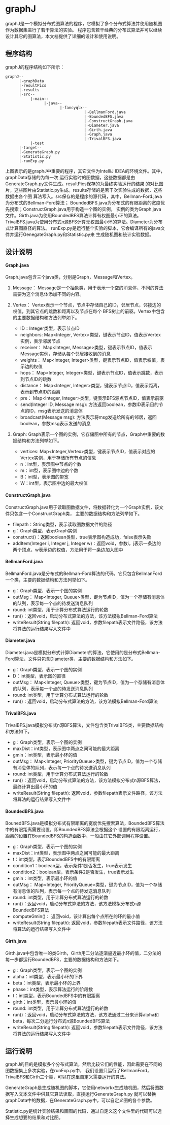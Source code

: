 # graphJ
graphJ是一个模拟分布式图算法的程序，它模拟了多个分布式算法并使用随机图作为数据集进行了若干算法的实验。
程序包含若干经典的分布式算法并可以继续设计其它的图算法，本文档提供了详细的设计和使用说明。

## 程序结构
graphJ的程序结构如下所示：
    
    graphJ--
          |-graphData
          |-resultPics
          |-results
          |-src--
               |-main--
                     |-java--
                            |-fancyqlx--
                                       |-BellmanFord.java
                                       |-BoundedBFS.java
                                       |-ConstructGraph.java
                                       |-Diameter.java
                                       |-Girth.java
                                       |-Graph.java
                                       |-TrivalBFS.java
               |-test
          |-target--
          |-GenerateGraph.py
          |-Statistic.py
          |-runExp.py

上图表示的是graphJ中重要的程序，其它文件为IntelliJ IDEA的环境文件。其中，graphData存储的为每一次
运行实验时的图数据，这些数据都是由GenerateGraph.py文件生成。resultPics保存的为最终实验运行的结果
的对比图片，这些图片由Statistic.py生成。results存储的是若干次实验生成的数据，这些数据由各个图
算法写入。src保存的是程序的源代码，其中，Bellman-Ford.java为分布式的Bellman-Ford算法；
BoundedBFS.java为分布式的有限距离的宽度优先搜索；ConstructGraph.java用于构造一个图的实例，
实例的类为Graph.java文件。Girth.java为使用BoundedBFS算法计算有权图最小环的算法。
TrivalBFS.java为使用分布式n源BFS计算无权图最小环的算法。Diameter为分布式计算图直径的算法。
runExp.py是运行整个实验的脚本，它会编译所有的java文件并运行GenegateGraph.py和Statistic.py来
生成随机图和统计实验数据。

## 设计说明
#### Graph.java
Graph.java包含三个java类，分别是Graph，Message和Vertex。

1. Message：
Message是一个抽象类，用于表示一个空的消息体，不同的算法需要为这个消息体添加不同的内容。

2. Vertex：
Vertex表示一个节点，节点中存储自己的ID，邻居节点，邻接边的权值，到其它点的跳数和距离以及节点在每个
BFS树上的前驱。Vertex中包含的主要数据结构和方法列举如下。
    - ID：Integer类型，表示节点ID
    - neighbors: Map<Integer, Vertex>类型，键表示节点ID，值表示Vertex实例，表示邻居节点
    - receiver： Map<Integer, Message>类型，键表示节点ID，值表示Message实例，存储从每个邻居接收到的消息
    - weights： Map<Integer, Integer>类型，键表示节点ID，值表示权值，表示边的权值
    - hops： Map<Integer, Integer>类型，键表示节点ID，值表示跳数，表示到节点ID的跳数
    - distance： Map<Integer, Integer>类型，键表示节点ID，值表示距离，表示到节点ID的距离
    - pre： Map<Integer, Integer>类型，键表示BFS源点节点ID，值表示前驱
    - send(Integer ID, Message msg): 方法返回boolean，参数ID表示目的节点的ID，msg表示发送的消息体
    - broadcast(Message msg): 方法表示将msg发送给所有的邻居，返回boolean，参数msg表示发送的消息
    
3. Graph:
Graph表示一个图的实例，它存储图中所有的节点，Graph中重要的数据结构和方法列举如下。
    - vertices: Map<Integer,Vertex>类型，键表示节点ID，值表示对应的Vertex实例，用于存储所有节点的信息
    - n：int型，表示图中节点的个数
    - m：int型，表示图中边的个数
    - B：int型，表示图的带宽
    - W：int型，表示图中边的最大权值

#### ConstructGraph.java
ConstructGraph.java用于读取图数据文件，将数据转化为一个Graph实例，该文件只包含一个ConstructGraph类，
主要的数据结构和方法列举如下。

- filepath：String类型，表示读取图数据文件的路径
- g：Graph类型，表示Graph实例
- construct()：返回boolean类型，true表示图构造成功，false表示失败
- addItem(Integer i, Integer j, Integer w)：返回void，参数i，j表示一条边的两个顶点，w表示边的权值，方法用于将一条边加入图中


#### BellmanFord.java
BellmanFord.java是分布式的Bellman-Ford算法的代码，它只包含BellmanFord一个类，主要的数据结构和方法列举如下。

- g：Graph类型，表示一个图的实例
- outMsg： Map<Integer, Queue<BellmanFordMessage>>类型，键为节点ID，值为一个存储有消息体的队列，表示每一个点的待发送消息队列
- round: int类型，用于计算分布式算法运行的轮数
- run()：返回void，启动分布式算法的方法，该方法模拟Bellman-Ford算法
- writeResult(String filepath): 返回void，参数filepath表示文件路径，该方法将算法的运行结果写入文件中


#### Diameter.java
Diameter.java是模拟分布式计算Diameter的算法，它使用的是分布式Bellman-Ford算法，文件只包含Diameter类，主要的数据结构和方法如下。

- g：Graph类型，表示一个图的实例
- D：int类型，表示图的直径
- outMsg： Map<Integer, Queue<DiameterMessage>>类型，键为节点ID，值为一个存储有消息体的队列，表示每一个点的待发送消息队列
- round: int类型，用于计算分布式算法运行的轮数
- run()：返回void，启动分布式算法的方法，该方法模拟Bellman-Ford算法

#### TrivalBFS.java
TrivalBFS.java模拟分布式n源BFS算法，文件包含类TrivalBFS类，主要数据结构和方法如下。

- g：Graph类型，表示一个图的实例
- maxDist：int类型，表示图中两点之间可能的最大距离
- gmin：int类型，表示最小环的值
- outMsg： Map<Integer, PriorityQueue<BFSMessage>>类型，键为节点ID，值为一个存储有消息体的队列，表示每一个点的待发送消息队列
- round: int类型，用于计算分布式算法运行的轮数
- run()：返回void，启动分布式算法的方法，该方法模拟分布式n源BFS算法，最终计算出最小环的值
- writeResult(String filepath): 返回void，参数filepath表示文件路径，该方法将算法的运行结果写入文件中

#### BoundedBFS.java
BounedBFS.java是模拟分布式有限距离的宽度优先搜索算法，BoundedBFS算法中的有限距离需要设置，即BoundedBFS算法会根据这个
设置的有限距离运行，距离的设置在BoundedBFS的构造函数中，一般由其它外部调用程序设置。

- g：Graph类型，表示一个图的实例
- maxDist：int类型，表示图中两点之间可能的最大距离
- t：int类型，表示BoundedBFS中的有限距离
- condition1：boolean型，表示条件1是否发生，true表示发生
- condition2：boolean型，表示条件2是否发生，true表示发生
- gmin：int类型，表示最小环的值
- outMsg： Map<Integer, PriorityQueue<BFSMessage>>类型，键为节点ID，值为一个存储有消息体的队列，表示每一个点的待发送消息队列
- round: int类型，用于计算分布式算法运行的轮数
- run()：返回void，启动分布式算法的方法，该方法模拟分布式n源BoundedBFS算法
- computeGmin()： 返回void，该计算出每个点所在的环的最小值
- writeResult(String filepath): 返回void，参数filepath表示文件路径，该方法将算法的运行结果写入文件中 

#### Girth.java
Girth.java中包含唯一的类Girth，Girth用二分法逐渐逼近最小环的值，二分法的每一步都运行BoundedBFS，主要的数据结构和方法如下。

- g：Graph类型，表示一个图的实例
- alpha：int类型，表示最小环的下界
- beta：int类型，表示最小环的上界
- phase：int类型，表示算法运行的阶段数
- t：int类型，表示BoundedBFS中的有限距离
- girth：int类型，表示最小环的值
- round: int类型，用于计算分布式算法运行的轮数
- run()：返回void，启动分布式算法的方法，该方法通过二分来计算alpha和beta，每次二分运行分布式n源BoundedBFS算法
- writeResult(String filepath): 返回void，参数filepath表示文件路径，该方法将算法的运行结果写入文件中 

## 运行说明
graphJ的目的是模拟多个分布式算法，然后比较它们的性能，因此需要在不同的图数据集上多次实验，在runExp.py中，
我们设置只运行了BellmanFord，TrivalBFS和Girth三个类，可以在这里自定义需要运行的算法。

GenerateGraph是生成随机图的脚本，它使用networkx生成随机图，然后将图数据写入文本文件中供其它算法读取，直接运行GenerateGraph.py
就可以替换graphData中的数据，在GenerateGraph.py中，可以自定义图的各个参数。

Statistic.py是统计实验结果和画图的代码，通过自定义这个文件里的代码可以选择生成想要的结果和对比图。